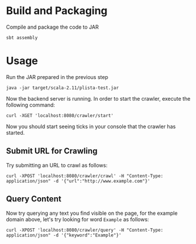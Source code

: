 # Build and Packaging

Compile and package the code to JAR
```
sbt assembly
```

# Usage

Run the JAR prepared in the previous step
```
java -jar target/scala-2.11/plista-test.jar
```

Now the backend server is running. In order to start the crawler, execute the following command:
```
curl -XGET 'localhost:8080/crawler/start'
```

Now you should start seeing ticks in your console that the crawler has started.

## Submit URL for Crawling

Try submitting an URL to crawl as follows:
```
curl -XPOST 'localhost:8080/crawler/crawl' -H "Content-Type: application/json" -d '{"url":"http://www.example.com"}'
```
## Query Content

Now try querying any text you find visible on the page, for the example domain above, let's try looking for word `Example` as follows:
```
curl -XPOST 'localhost:8080/crawler/query' -H "Content-Type: application/json" -d '{"keyword":"Example"}'
```
